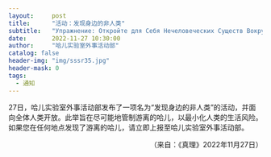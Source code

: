 ```yaml
---
layout:     post
title:      "活动：发现身边的非人类"
subtitle:   "Упражнение: Откройте для Себя Нечеловеческих Существ Вокруг Вас"
date:       2022-11-27 10:30:00
author:     "哈儿实验室外事活动部"
catalog: false
header-img: "img/sssr35.jpg"
header-mask: 0
tags:
  - 通知
---
```


27日，哈儿实验室外事活动部发布了一项名为“发现身边的非人类”的活动，并面向全体人类开放。此举旨在尽可能地管制游离的哈儿，以最小化人类的生活风险。  
如果您在任何地点发现了游离的哈儿，请立即上报至哈儿实验室外事活动部。
<div style="text-align: right">（来自：《真理》2022年11月27日）</div>